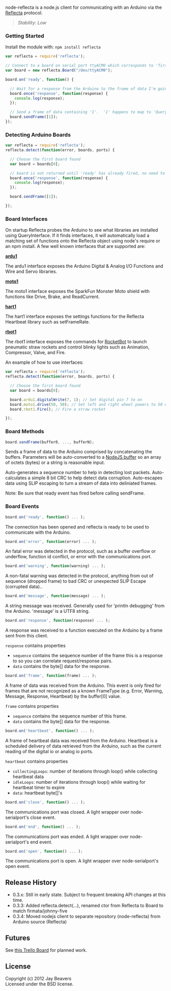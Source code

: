 node-reflecta is a node.js client for communicating with an Arduino via the [Reflecta](https://github.com/JayBeavers/Reflecta) protocol.

> _Stability: Low_

### Getting Started
Install the module with: `npm install reflecta`

```javascript
var reflecta = require('reflecta');

// Connect to a board on serial port ttyACM0 which corresponds to 'first USB serial device attached' in Linux, e.g. first Arduino
var board = new reflecta.Board("/dev/ttyACM0");

board.on('ready', function() {

  // Wait for a response from the Arduino to the frame of data I'm going to send
  board.once('response', function(response) {
    console.log(response);
  });

  // Send a frame of data containing '1'.  '1' happens to map to 'QueryInterface' in ReflectaFunctions
  board.sendFrame([1]);
});
```

### Detecting Arduino Boards

```javascript
var reflecta = require('reflecta');
reflecta.detect(function(error, boards, ports) {

  // Choose the first board found
  var board = boards[0];

  // board is not returned until 'ready' has already fired, no need to wait for board.on('ready')
  board.once('response', function(response) {
    console.log(response);
  });

  board.sendFrame([1]);

});
```

### Board Interfaces

On startup Reflecta probes the Arduino to see what libraries are installed using QueryInterface.  If it finds interfaces, it will automatically load a matching set of functions onto the Reflecta object using node's require or an npm install.  A few well known interfaces that are supported are:

__[ardu1](https://github.com/JayBeavers/reflecta_ardu1)__

The ardu1 interface exposes the Arduino Digital & Analog I/O Functions and Wire and Servo libraries.

__[moto1](https://github.com/JayBeavers/reflecta_moto1)__

The moto1 interface exposes the SparkFun Monster Moto shield with functions like Drive, Brake, and ReadCurrent.

__[hart1](https://github.com/JayBeavers/reflecta_hart1)__

The hart1 interface exposes the settings functions for the Reflecta Heartbeat library such as setFrameRate.

__[rbot1](https://github.com/JayBeavers/RocketBot/tree/master/RocketBaseArduino)__

The rbot1 interface exposes the commands for [RocketBot](https://github.com/JayBeavers/RocketBot) to launch pneumatic straw rockets and control blinky lights such as Animation, Compressor, Valve, and Fire.

An example of how to use interfaces:
```javascript
var reflecta = require('reflecta');
reflecta.detect(function(error, boards, ports) {

  // Choose the first board found
  var board = boards[0];

  board.ardu1.digitalWrite(7, 1); // Set digital pin 7 to on
  board.moto1.drive(50, 50); // Set left and right wheel powers to 50 out of 255
  board.rbot1.Fire(); // Fire a straw rocket

});
```

### Board Methods

```javascript
board.sendFrame(buffer0, ..., bufferN);
```
Sends a frame of data to the Arduino comprised by concatenating the buffers.  Parameters will be auto-converted to a [NodeJS buffer](http://nodejs.org/api/buffer.html) so an array of octets (bytes) or a string is reasonable input.

Auto-generates a sequence number to help in detecting lost packets.
Auto-calculates a simple 8 bit CRC to help detect data corruption.  Auto-escapes data using SLIP escaping to 
turn a stream of data into deliniated frames.

Note:  Be sure that ready event has fired before calling sendFrame.

### Board Events

```javascript
board.on('ready', function() ... );
```

The connection has been opened and reflecta is ready to be used to communicate with the Arduino.

```javascript
board.on('error', function(error) ... );
```

An fatal error was detected in the protocol, such as a buffer overflow or underflow, function id conflict, or error with the communications port.

```javascript
board.on('warning', function(warning) ... );
```

A non-fatal warning was detected in the protocol, anything from out of sequence (dropped frame) to bad CRC or
unexpected SLIP Escape (corrupted data)..

```javascript
board.on('message', function(message) ... );
```

A string message was received.  Generally used for 'println debugging' from the Arduino.  'message' is a UTF8 string.

```javascript
board.on('response', function(response) ... );
```

A response was received to a function executed on the Arduino by a frame sent from this client.

`response` contains properties

- `sequence` contains the sequence number of the frame this is a response to so you can correlate request/response pairs.
- `data` contains the byte[] data for the response.

```javascript
board.on('frame', function(frame) ... );
```

A frame of data was received from the Arduino.  This event is only fired for frames that are not recognized as a known FrameType (e.g. Error, Warning, Message, Response, Heartbeat) by the buffer[0] value.

`frame` contains properties

- `sequence` contains the sequence number of this frame.
- `data` contains the byte[] data for the response.

```javascript
board.on('heartbeat', function() ... );
```

A frame of heartbeat data was received from the Arduino.  Heartbeat is a scheduled delivery of data retrieved from the Arduino, such as the current reading of the digital io or analog io ports.

`heartbeat` contains properties

- `collectingLoops`: number of iterations through loop() while collecting heartbeat data
- `idleLoops`: number of iterations through loop() while waiting for heartbeat timer to expire
- `data`: heartbeat byte[]'s

```javascript
board.on('close', function() ... );
```

The communications port was closed.  A light wrapper over node-serialport's close event.

```javascript
board.on('end', function() ... );
```

The communications port was ended.  A light wrapper over node-serialport's end event.

```javascript
board.on('open', function() ... );
```

The communications port is open.  A light wrapper over node-serialport's open event.

## Release History

- 0.3.x: Still in early state.  Subject to frequent breaking API changes at this time.
- 0.3.3: Added reflecta.detect(...), renamed ctor from Reflecta to Board to match firmata/johnny-five
- 0.3.4: Moved nodejs client to separate repository (node-reflecta) from Arduino source (Reflecta)

## Futures

See [this Trello Board](https://trello.com/board/reflecta/4fe0b182caf51043640db94b) for planned work.

## License
Copyright (c) 2012 Jay Beavers  
Licensed under the BSD license.
